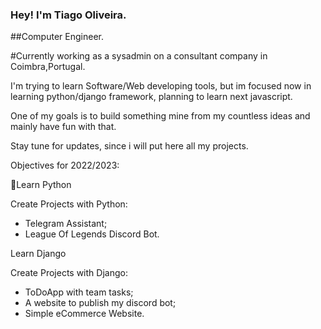 ### Hey! I'm Tiago Oliveira.

##Computer Engineer.

#Currently working as a sysadmin on a consultant company in Coimbra,Portugal.

I'm trying to learn Software/Web developing tools, but im focused now in learning python/django framework, planning to learn next javascript.

One of my goals is to build something mine from my countless ideas and mainly have fun with that.

Stay tune for updates, since i will put here all my projects.

Objectives for 2022/2023:

:snake:Learn Python

Create Projects with Python:
 - Telegram Assistant;
 - League Of Legends Discord Bot.

Learn Django

Create Projects with Django:
 - ToDoApp with team tasks;
 - A website to publish my discord bot;
 - Simple eCommerce Website.
